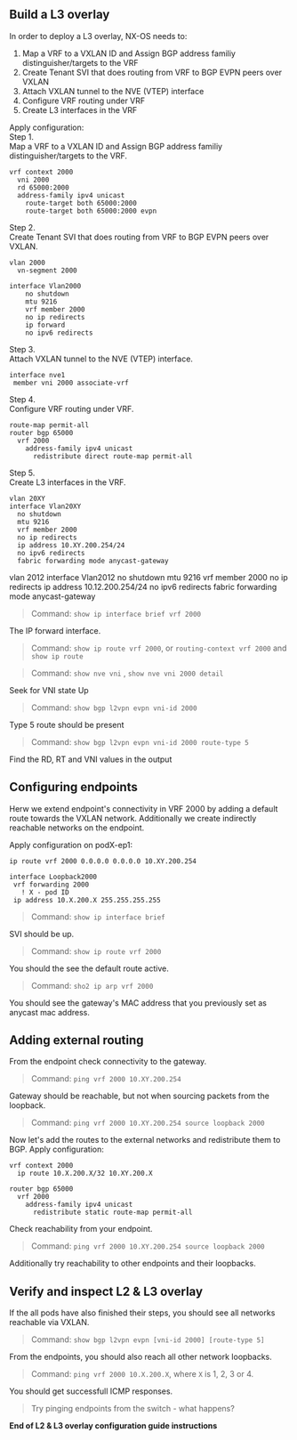 
## Build a L3 overlay

In order to deploy a L3 overlay, NX-OS needs to:
1. Map a VRF to a VXLAN ID and Assign BGP address familiy distinguisher/targets to the VRF
2. Create Tenant SVI that does routing from VRF to BGP EVPN peers over VXLAN
3. Attach VXLAN tunnel to the NVE (VTEP) interface
4. Configure VRF routing under VRF
5. Create L3 interfaces in the VRF

Apply configuration:  
Step 1.  
Map a VRF to a VXLAN ID and Assign BGP address familiy distinguisher/targets to the VRF.
```
vrf context 2000
  vni 2000
  rd 65000:2000
  address-family ipv4 unicast
    route-target both 65000:2000
    route-target both 65000:2000 evpn 
```
Step 2.  
Create Tenant SVI that does routing from VRF to BGP EVPN peers over VXLAN.
```
vlan 2000
  vn-segment 2000

interface Vlan2000
    no shutdown
    mtu 9216
    vrf member 2000
    no ip redirects
    ip forward
    no ipv6 redirects
```
Step 3.  
Attach VXLAN tunnel to the NVE (VTEP) interface.
```
interface nve1
 member vni 2000 associate-vrf
```
Step 4.  
Configure VRF routing under VRF.
```
route-map permit-all
router bgp 65000
  vrf 2000
    address-family ipv4 unicast
      redistribute direct route-map permit-all
```
Step 5.  
Create L3 interfaces in the VRF.
```
vlan 20XY
interface Vlan20XY
  no shutdown
  mtu 9216
  vrf member 2000
  no ip redirects
  ip address 10.XY.200.254/24
  no ipv6 redirects
  fabric forwarding mode anycast-gateway
```

vlan 2012
interface Vlan2012
  no shutdown
  mtu 9216
  vrf member 2000
  no ip redirects
  ip address 10.12.200.254/24
  no ipv6 redirects
  fabric forwarding mode anycast-gateway

> Command: `show ip interface brief vrf 2000`  
  
The IP forward interface.  
  
> Command: `show ip route vrf 2000`, or `routing-context vrf 2000` and `show ip route`  

> Command: `show nve vni` , `show nve vni 2000 detail`  
  
Seek for VNI state Up  

> Command: `show bgp l2vpn evpn vni-id 2000`  
  
Type 5 route should be present  

> Command: `show bgp l2vpn evpn vni-id 2000 route-type 5`  
  
Find the RD, RT and VNI values in the output  

## Configuring endpoints

Herw we extend endpoint's connectivity in VRF 2000 by adding a default route towards the VXLAN network.
Additionally we create indirectly reachable networks on the endpoint.  
  
Apply configuration on podX-ep1:
```
ip route vrf 2000 0.0.0.0 0.0.0.0 10.XY.200.254

interface Loopback2000
 vrf forwarding 2000
   ! X - pod ID
 ip address 10.X.200.X 255.255.255.255

```

> Command: `show ip interface brief`  

SVI should be up.
> Command: `show ip route vrf 2000`  

You should the see the default route active.  

> Command: `sho2 ip arp vrf 2000`  

You should see the gateway's MAC address that you previously set as anycast mac address.

## Adding external routing

From the endpoint check connectivity to the gateway.

> Command: `ping vrf 2000 10.XY.200.254`  
  
Gateway should be reachable, but not when sourcing packets from the loopback.
> Command: `ping vrf 2000 10.XY.200.254 source loopback 2000`  
  
Now let's add the routes to the external networks and redistribute them to BGP.
Apply configuration:
```
vrf context 2000
  ip route 10.X.200.X/32 10.XY.200.X

router bgp 65000
  vrf 2000
    address-family ipv4 unicast
      redistribute static route-map permit-all
```

Check reachability from your endpoint.
> Command: `ping vrf 2000 10.XY.200.254 source loopback 2000`  
  
Additionally try reachability to other endpoints and their loopbacks.

## Verify and inspect L2 & L3 overlay

If the all pods have also finished their steps, you should see all networks reachable via VXLAN.
> Command: `show bgp l2vpn evpn [vni-id 2000] [route-type 5]`  
  
From the endpoints, you should also reach all other network loopbacks.  
> Command: `ping vrf 2000 10.X.200.X`, where `X` is 1, 2, 3 or 4.  
  
You should get successfull ICMP responses.
  
> Try pinging endpoints from the switch - what happens?  
  
**End of L2 & L3 overlay configuration guide instructions**